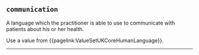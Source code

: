 ## `communication`
A language which the practitioner is able to use to communicate with patients about his or her health.

Use a value from {{pagelink:ValueSetUKCoreHumanLanguage}}.


---

